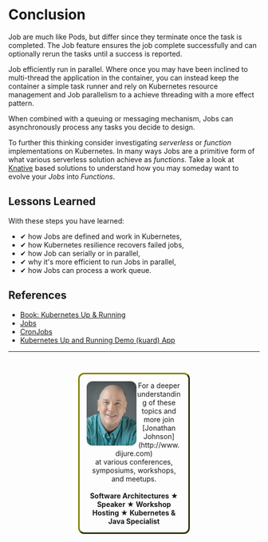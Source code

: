# Conclusion #

Job are much like Pods, but differ since they terminate once the task is completed. The Job feature ensures the job complete successfully and can optionally rerun the tasks until a success is reported. 

Job efficiently run in parallel. Where once you may have been inclined to multi-thread the application in the container, you can instead keep the container a simple task runner and rely on Kubernetes resource management and Job parallelism to a achieve threading with a more effect pattern.

When combined with a queuing or messaging mechanism, Jobs can asynchronously process any tasks you decide to design.

To further this thinking consider investigating _serverless_ or _function_ implementations on Kubernetes. In many ways Jobs are a primitive form of what various serverless solution achieve as _functions_. Take a look at [Knative](https://github.com/knative/) based solutions to understand how you may someday want to evolve your _Jobs_ into _Functions_.

## Lessons Learned ##

With these steps you have learned:

- &#x2714; how Jobs are defined and work in Kubernetes,
- &#x2714; how Kubernetes resilience recovers failed jobs,
- &#x2714; how Job can serially or in parallel,
- &#x2714; why it's more efficient to run Jobs in parallel,
- &#x2714; how Jobs can process a work queue.

## References ##

- [Book: Kubernetes Up & Running](http://shop.oreilly.com/product/0636920043874.do[])
- [Jobs](
https://kubernetes.io/docs/concepts/workloads/controllers/jobs-run-to-completion/)
- [CronJobs](https://kubernetes.io/docs/concepts/workloads/controllers/cron-jobs/)
- [Kubernetes Up and Running Demo (kuard) App](https://github.com/kubernetes-up-and-running/kuard)

------
<p style="text-align: center; padding: 1em; margin: 3em; margin-left: 10em; margin-right: 10em; border-; 1px; border-color: olive;  border-radius: 12px; border-style:outset">
<img align="left" src="./assets/jonathan-johnson.jpg" width="100" style="border-radius: 12px">
For a deeper understanding of these topics and more join <br>[Jonathan Johnson](http://www.dijure.com)<br> at various conferences, symposiums, workshops, and meetups.
<br><br>
<b>Software Architectures ★ Speaker ★ Workshop Hosting ★ Kubernetes & Java Specialist</b>
</p>

